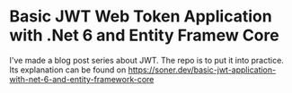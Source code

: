 # Basic JWT Web Token Application with .Net 6 and Entity Framew Core
I've made a blog post series about JWT. The repo is to put it into practice.
Its explanation can be found on https://soner.dev/basic-jwt-application-with-net-6-and-entity-framework-core
